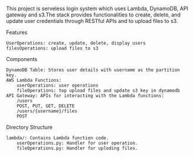 This project is serveless login system which uses Lambda, DynamoDB, API gateway and s3.The stack provides functionalities to create, delete, and update user credentials through RESTful APIs and to upload files to s3.

Features

    UserOperations: create, update, delete, display users
    filesOperations: upload files to s3

Components

    DynamoDB Table: Stores user details with username as the partition key.
    AWS Lambda Functions:
        userOperations: user operations
        fileOperations: top upload files and update s3 key in dynamodb
    API Gateway: APIs for interacting with the Lambda functions:
        /users
        POST, PUT, GET, DELETE
        /users/{username}/files
        POST

Directory Structure

    lambda/: Contains Lambda function code.
        userOperations.py: Handler for user operation.
        fileOperations.py: Handler for uploding files.
